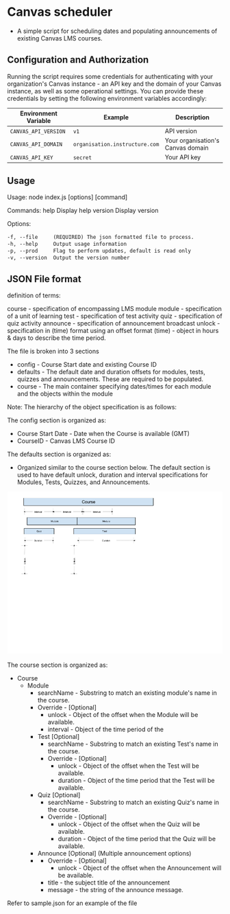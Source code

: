 # Canvas scheduler

* A simple script for scheduling dates and populating announcements of existing Canvas LMS courses.


## Configuration and Authorization
Running the script requires some credentials for authenticating with your organization's Canvas instance - an API key and the domain of your Canvas instance, as well as some operational settings. You can provide these credentials by setting the following environment variables accordingly:

Environment Variable             | Example                        | Description
---------------------------------|--------------------------------|---
`CANVAS_API_VERSION`             | `v1`                           | API version
`CANVAS_API_DOMAIN`              | `organisation.instructure.com` | Your organisation's Canvas domain
`CANVAS_API_KEY`                 | `secret`                       | Your API key


## Usage

Usage: node index.js [options] [command]

  Commands:
    help     Display help
    version  Display version

  Options:

    -f, --file     (REQUIRED) The json formatted file to process.
    -h, --help     Output usage information
    -p, --prod     Flag to perform updates, default is read only
    -v, --version  Output the version number




## JSON File format

definition of terms:
  
course - specification of encompassing LMS module
module - specification of a unit of learning
test - specification of test activity
quiz - specification of quiz activity
announce - specification of announcement broadcast
unlock - specification in (time) format using an offset format
(time) - object in hours & days to describe the time period.

  

The file is broken into 3 sections

 - config - Course Start date and existing Course ID
- defaults - The default date and duration offsets for modules, tests, quizzes and announcements. These are required to be populated.
- course -  The main container specifying dates/times for each module and the objects within the module

Note: 
The hierarchy of the object specification is as follows:

The config section is organized as:
- Course Start Date - Date when the Course is available (GMT)
- CourseID - Canvas LMS Course ID

The defaults section is organized as:
 - Organized similar to the course section below. The default section is used to have default unlock, duration and interval specifications for Modules, Tests, Quizzes, and Announcements.


![Image of Object scheduling](/img/Course%20scheduling.png?raw=true)


The course section is organized as:
 - Course
	 - Module
		 - searchName - Substring to match an existing module's name in the course.
		 - Override - [Optional]
			 - unlock - Object of the offset when the Module will be available.
			 - interval - Object of the time period of the 
		 - Test [Optional]
			 - searchName - Substring to match an existing Test's name in the course.
	 		 - Override - [Optional]
				 - unlock - Object of the offset when the Test will be available.
				 - duration - Object of the time period that the Test will be available.
		 - Quiz [Optional]
			 - searchName - Substring to match an existing Quiz's name in the course.
			 - Override - [Optional]
				 - unlock - Object of the offset when the Quiz will be available.
				 - duration - Object of the time period that the Quiz will be available.
		 - Announce [Optional] (Multiple announcement options)
		 -  - Override - [Optional]
				 - unlock - Object of the offset when the Announcement will be available.
			 - title - the subject title of the announcement
			 - message - the string of the announce message.
				



Refer to sample.json for an example of the file



